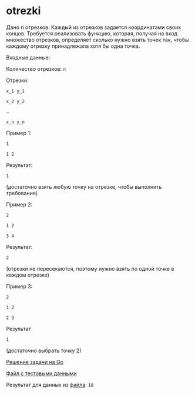 # otrezki
Дано n отрезков. Каждый из отрезков задается координатами своих концов. Требуется реализовать функцию, которая, получая на вход множество отрезков, определяет сколько нужно взять точек так, чтобы каждому отрезку принадлежала хотя бы одна точка. 

Входные данные:

Количество отрезков: `n ` 

Отрезки: 

`x_1 y_1 `

`x_2 y_2 `

`…`

`x_n y_n`

Пример 1:

`1`

`1 2`

Результат:

`1` 

(достаточно взять любую точку на отрезке, чтобы выполнить требование)

Пример 2:

`2`

`1 2`

`3 4`

Результат:

`2` 

(отрезки не пересекаются, поэтому нужно взять по одной точке в каждом отрезке)

Пример 3:

`2`

`1 2`

`2 3`

Результат

`1` 

(достаточно выбрать точку 2)

[Решение задачи на Go](otrezki.go)

[Файл с тестовыми данными](otrezkiTest.txt)

Результат для данных из [файла](otrezkiTest.txt): `18`
